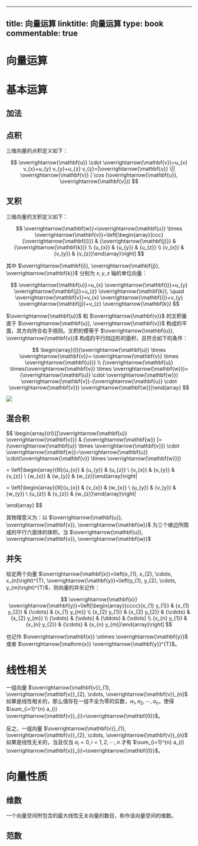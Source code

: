 
---
title: 向量运算
linktitle: 向量运算
type: book
commentable: true
---

# 向量运算

# 基本运算

## 加法

## 点积

三维向量的点积定义如下：

$$
\overrightarrow{\mathbf{u}} \cdot \overrightarrow{\mathbf{v}}=u_{x} v_{x}+u_{y} v_{y}+u_{z} v_{z}=|\overrightarrow{\mathbf{u}} \|| \overrightarrow{\mathbf{v}} | \cos (\overrightarrow{\mathbf{u}}, \overrightarrow{\mathbf{v}})
$$

## 叉积

三维向量的叉积定义如下：

$$
\overrightarrow{\mathbf{w}}=\overrightarrow{\mathbf{u}} \times \overrightarrow{\mathbf{v}}=\left[\begin{array}{ccc}{\overrightarrow{\mathbf{i}}} & {\overrightarrow{\mathbf{j}}} & {\overrightarrow{\mathbf{k}}} \\ {u_{x}} & {u_{y}} & {u_{z}} \\ {v_{x}} & {v_{y}} & {v_{z}}\end{array}\right]
$$

其中 $\overrightarrow{\mathbf{i}}, \overrightarrow{\mathbf{j}}, \overrightarrow{\mathbf{k}}$ 分别为 $x,y,z$ 轴的单位向量：

$$
\overrightarrow{\mathbf{u}}=u_{x} \overrightarrow{\mathbf{i}}+u_{y} \overrightarrow{\mathbf{j}}+u_{z} \overrightarrow{\mathbf{k}}, \quad \overrightarrow{\mathbf{v}}=v_{x} \overrightarrow{\mathbf{i}}+v_{y} \overrightarrow{\mathbf{j}}+v_{z} \overrightarrow{\mathbf{k}}
$$

$\overrightarrow{\mathbf{u}}$ 和 $\overrightarrow{\mathbf{v}}$ 的叉积垂直于 $\overrightarrow{\mathbf{u}}, \overrightarrow{\mathbf{v}}$ 构成的平面，其方向符合右手规则。叉积的模等于 $\overrightarrow{\mathbf{u}}, \overrightarrow{\mathbf{v}}$ 构成的平行四边形的面积，且符合如下的条件：

$$
\begin{array}{l}{\overrightarrow{\mathbf{u}} \times \overrightarrow{\mathbf{v}}=-\overrightarrow{\mathbf{v}} \times \overrightarrow{\mathbf{u}}} \\ {\overrightarrow{\mathbf{u}} \times(\overrightarrow{\mathbf{v}} \times \overrightarrow{\mathbf{w}})=(\overrightarrow{\mathbf{u}} \cdot \overrightarrow{\mathbf{w}}) \overrightarrow{\mathbf{v}}-(\overrightarrow{\mathbf{u}} \cdot \overrightarrow{\mathbf{v}}) \overrightarrow{\mathbf{w}}}\end{array}
$$

![](https://i.postimg.cc/qBDr87Y2/image.png)

## 混合积

$$
\begin{array}{rl}{[\overrightarrow{\mathbf{u}} \overrightarrow{\mathbf{v}}} & {\overrightarrow{\mathbf{w}} ]=(\overrightarrow{\mathbf{u}} \times \overrightarrow{\mathbf{v}}) \cdot \overrightarrow{\mathbf{w}}=\overrightarrow{\mathbf{u}} \cdot(\overrightarrow{\mathbf{v}} \times \overrightarrow{\mathbf{w}})}

= \left|\begin{array}{lll}{u_{x}} & {u_{y}} & {u_{z}} \\ {v_{x}} & {v_{y}} & {v_{z}} \\ {w_{x}} & {w_{y}} & {w_{z}}\end{array}\right|

= \left|\begin{array}{lll}{u_{x}} & {v_{x}} & {w_{x}} \\ {u_{y}} & {v_{y}} & {w_{y}} \\ {u_{z}} & {v_{z}} & {w_{z}}\end{array}\right|

\end{array}
$$

其物理意义为：以 $\overrightarrow{\mathbf{u}}, \overrightarrow{\mathbf{v}}, \overrightarrow{\mathbf{w}}$ 为三个棱边所围成的平行六面体的体积。当 $\overrightarrow{\mathbf{u}}, \overrightarrow{\mathbf{v}}, \overrightarrow{\mathbf{w}}$

## 并矢

给定两个向量 $\overrightarrow{\mathbf{x}}=\left(x_{1}, x_{2}, \cdots, x_{n}\right)^{T}, \overrightarrow{\mathbf{y}}=\left(y_{1}, y_{2}, \cdots, y_{m}\right)^{T}$，则向量的并矢记作：

$$
\overrightarrow{\mathbf{x}} \overrightarrow{\mathbf{y}}=\left[\begin{array}{cccc}{x_{1} y_{1}} & {x_{1} y_{2}} & {\cdots} & {x_{1} y_{m}} \\ {x_{2} y_{1}} & {x_{2} y_{2}} & {\cdots} & {x_{2} y_{m}} \\ {\vdots} & {\vdots} & {\ddots} & {\vdots} \\ {x_{n} y_{1}} & {x_{n} y_{2}} & {\cdots} & {x_{n} y_{m}}\end{array}\right]
$$

也记作 $\overrightarrow{\mathbf{x}} \otimes \overrightarrow{\mathbf{y}}$ 或者 $\overrightarrow{\mathrm{x}} \overrightarrow{\mathbf{y}}^{T}$。

# 线性相关

一组向量 $\overrightarrow{\mathbf{v}}_{1}, \overrightarrow{\mathbf{v}}_{2}, \cdots, \overrightarrow{\mathbf{v}}_{n}$ 如果是线性相关的，那么值存在一组不全为零的实数，$a_{1}, a_{2}, \cdots, a_{n}$，使得 $\sum_{i=1}^{n} a_{i} \overrightarrow{\mathbf{v}}_{i}=\overrightarrow{\mathbf{0}}$。

反之，一组向量 $\overrightarrow{\mathbf{v}}_{1}, \overrightarrow{\mathbf{v}}_{2}, \cdots, \overrightarrow{\mathbf{v}}_{n}$ 如果是线性无关的，当且仅当 $a_{i}=0, i=1,2, \cdots, n$ 才有 $\sum_{i=1}^{n} a_{i} \overrightarrow{\mathbf{v}}_{i}=\overrightarrow{\mathbf{0}}$。

# 向量性质

## 维数

一个向量空间所包含的最大线性无关向量的数目，称作该向量空间的维数。

## 范数

    